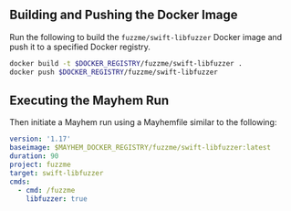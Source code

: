 ## Building and Pushing the Docker Image

Run the following to build the `fuzzme/swift-libfuzzer` Docker image and push it to a specified Docker registry.

```sh
docker build -t $DOCKER_REGISTRY/fuzzme/swift-libfuzzer .
docker push $DOCKER_REGISTRY/fuzzme/swift-libfuzzer
```

## Executing the Mayhem Run

Then initiate a Mayhem run using a Mayhemfile similar to the following:

```yaml
version: '1.17'
baseimage: $MAYHEM_DOCKER_REGISTRY/fuzzme/swift-libfuzzer:latest
duration: 90
project: fuzzme
target: swift-libfuzzer
cmds:
  - cmd: /fuzzme
    libfuzzer: true
```
